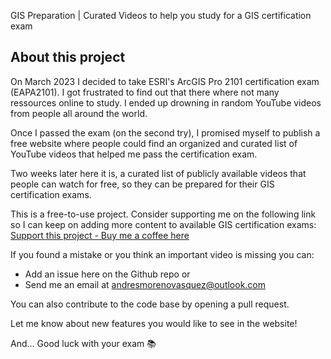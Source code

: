 GIS Preparation | Curated Videos to help you study for a GIS certification exam

## About this project

On March 2023 I decided to take ESRI's ArcGIS Pro 2101 certification exam (EAPA2101). I got frustrated to find out that there where not many ressources online to study. I ended up drowning in random YouTube videos from people all around the world.

Once I passed the exam (on the second try), I promised myself to publish a free website where people could find an organized and curated list of YouTube videos that helped me pass the certification exam.

Two weeks later here it is, a curated list of publicly available videos that people can watch for free, so they can be prepared for their GIS certification exams.

This is a free-to-use project. Consider supporting me on the following link so I can keep on adding more content to available GIS certification exams:
[Support this project - Buy me a coffee here](https://www.buymeacoffee.com/pvdzpmpbqJ)

If you found a mistake or you think an important video is missing you can:
- Add an issue here on the Github repo or
- Send me an email at andresmorenovasquez@outlook.com

You can also contribute to the code base by opening a pull request.

Let me know about new features you would like to see in the website!

And... Good luck with your exam 📚
